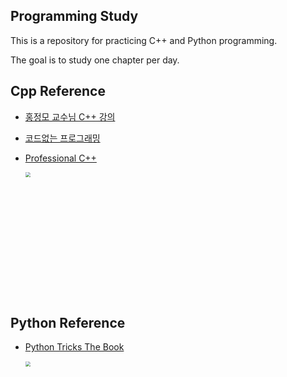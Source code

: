 ## Programming Study

This is a repository for practicing C++ and Python programming.

The goal is to study one chapter per day.

## Cpp Reference

- [홍정모 교수님 C++ 강의](https://www.inflearn.com/course/following-c-plus)

- [코드없는 프로그래밍](https://www.youtube.com/channel/UCHcG02L6TSS-StkSbqVy6Fg)

- [Professional C++](https://www.wiley.com/en-us/Professional+C%2B%2B%2C+4th+Edition-p-9781119421306)

  <left><img src="http://image.yes24.com/goods/77669043/800x0"  style="zoom:50%" width="400"></left>



## Python Reference

- [Python Tricks The Book](http://www.yes24.com/Product/Goods/68835284)

  <left><img src="http://image.yes24.com/goods/68835284/800x0"  style="zoom:50%" width="400"></left>

